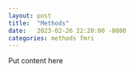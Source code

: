 ```yaml
---
layout: post
title:  "Methods"
date:   2023-02-26 22:20:00 -0800
categories: methods fmri
---
```

Put content here
